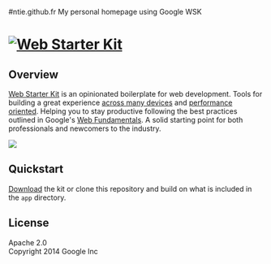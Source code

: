 #ntie.github.fr
My personal homepage using Google WSK

# [![Web Starter Kit](https://cloud.githubusercontent.com/assets/170270/3343034/ceef6e92-f899-11e3-96b9-5d9d69d97a00.png)](https://github.com/google/web-starter-kit/releases/latest)

## Overview

[Web Starter Kit](https://developers.google.com/web/starter-kit) is an opinionated boilerplate for web development. Tools for building a great experience [across many devices](https://google.github.io/web-starter-kit/hello-world/) and [performance oriented](#web-performance). Helping you to stay productive following the best practices outlined in Google's [Web Fundamentals](https://developers.google.com/web/fundamentals). A solid starting point for both professionals and newcomers to the industry.

[![](https://cloud.githubusercontent.com/assets/170270/3343033/ceee251e-f899-11e3-9dd9-e313cf2522ec.png)](https://developers.google.com/web/starter-kit/ 'Features')

## Quickstart

[Download](https://github.com/google/web-starter-kit/releases/latest) the kit or clone this repository and build on what is included in the `app` directory.




## License

Apache 2.0  
Copyright 2014 Google Inc
